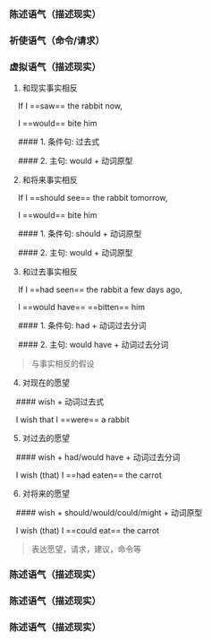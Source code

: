   

### 陈述语气（描述现实）

  
  
  
  

### 祈使语气（命令/请求）

  
  
  

### 虚拟语气（描述现实）

  

1. 和现实事实相反

    If I ==saw== the rabbit now,

    I ==would== bite him

    #### 1. 条件句: 过去式

    #### 2. 主句: would + 动词原型

  

2. 和将来事实相反

    If I ==should see== the rabbit tomorrow,

    I ==would== bite him

    #### 1. 条件句: should + 动词原型

    #### 2. 主句: would + 动词原型

3. 和过去事实相反

    If I ==had seen== the rabbit a few days ago,

    I ==would have== ==bitten== him

    #### 1. 条件句: had + 动词过去分词

    #### 2. 主句: would have + 动词过去分词

> 与事实相反的假设

  

4. 对现在的愿望

   #### wish + 动词过去式

   I wish that I ==were== a rabbit

5. 对过去的愿望

   #### wish + had/would have + 动词过去分词

   I wish (that) I ==had eaten== the carrot

6. 对将来的愿望

   #### wish + should/would/could/might + 动词原型

   I wish (that) I ==could eat== the carrot

> 表达愿望，请求，建议，命令等

  
  
  

### 陈述语气（描述现实）

  
  
  

### 陈述语气（描述现实）

  
  
  

### 陈述语气（描述现实）